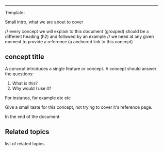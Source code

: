 <!--
title: "Registry"
sidebar_label: "Registry"
custom_edit_url: "https://github.com/netdata/netdata/blob/master/docs/concepts/netdata-agent/registry.md"
sidebar_position: 19
learn_status: "Published"
learn_topic_type: "Concepts"
learn_rel_path: "netdata-agent"
learn_docs_purpose: "Explain what a registry does, it's purpose and some examples"
-->

**********************************************************************
Template:

Small intro, what we are about to cover

// every concept we will explain to this document (grouped) should be a different heading (h2) and followed by an example
// we need at any given moment to provide a reference (a anchored link to this concept)
## concept title

A concept introduces a single feature or concept. A concept should answer the questions:

1. What is this?
2. Why would I use it?

For instance, for example etc etc

Give a small taste for this concept, not trying to cover it's reference page. 

In the end of the document:

## Related topics

list of related topics

